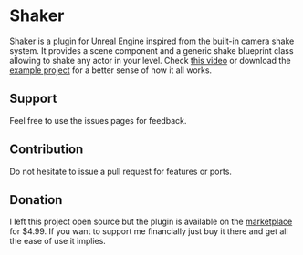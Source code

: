 # Shaker

Shaker is a plugin for Unreal Engine inspired from the built-in camera shake system. It provides a scene component and a generic shake blueprint class allowing to shake any actor in your level. Check [this video](https://youtu.be/_sLbZgG7_rQ) or download the [example project](https://github.com/douglaslassance/shaker-example) for a better sense of how it all works.

## Support

Feel free to use the issues pages for feedback.

## Contribution 

Do not hesitate to issue a pull request for features or ports.

## Donation

I left this project open source but the plugin is available on the [marketplace](https://www.unrealengine.com/marketplace/en-US/product/shaker) for $4.99. If you want to support me financially just buy it there and get all the ease of use it implies.
